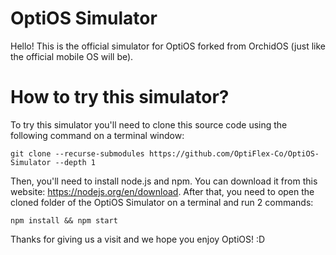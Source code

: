 # OptiOS Simulator

Hello! This is the official simulator for OptiOS forked from OrchidOS (just like the official mobile OS will be).

# How to try this simulator?

To try this simulator you'll need to clone this source code using the following command on a terminal window:
<pre><code>git clone --recurse-submodules https://github.com/OptiFlex-Co/OptiOS-Simulator --depth 1</code></pre>
Then, you'll need to install node.js and npm.
You can download it from this website: https://nodejs.org/en/download.
After that, you need to open the cloned folder of the OptiOS Simulator on a terminal and run 2 commands:  
<pre><code>npm install && npm start</code></pre>

Thanks for giving us a visit and we hope you enjoy OptiOS!
:D
